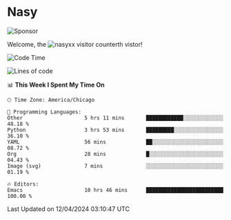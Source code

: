 # Nasy

<!--
<p align="center">
<img height="200" src="https://github-readme-stats.vercel.app/api?username=nasyxx&count_private=true&show_icons=true&theme=dracula&include_all_commits=true"/>
<img height="200" src="https://github-readme-stats.vercel.app/api/top-langs/?username=nasyxx&theme=dracula&hide=html,jupyter+notebook&count_private=true&show_icons=true"/>
</p>

  
----------------
-->

![Sponsor](https://img.shields.io/static/v1.svg?label=Sponsor&message=%E2%9D%A4&logo=GitHub&style=flat&color=pink)
 
Welcome, the ![nasyxx visitor counter](https://count.getloli.com/get/@nasyxx?theme=rule34)th vistor!
 
<!--START_SECTION:waka-->
![Code Time](http://img.shields.io/badge/Code%20Time-4%2C383%20hrs%2056%20mins-blue)

![Lines of code](https://img.shields.io/badge/From%20Hello%20World%20I%27ve%20Written-6.3%20million%20lines%20of%20code-blue)

📊 **This Week I Spent My Time On** 

```text
🕑︎ Time Zone: America/Chicago

💬 Programming Languages: 
Other                    5 hrs 11 mins       ████████████░░░░░░░░░░░░░   48.18 % 
Python                   3 hrs 53 mins       █████████░░░░░░░░░░░░░░░░   36.10 % 
YAML                     56 mins             ██░░░░░░░░░░░░░░░░░░░░░░░   08.72 % 
Org                      28 mins             █░░░░░░░░░░░░░░░░░░░░░░░░   04.43 % 
Image (svg)              7 mins              ░░░░░░░░░░░░░░░░░░░░░░░░░   01.19 % 

🔥 Editors: 
Emacs                    10 hrs 46 mins      █████████████████████████   100.00 % 
```


 Last Updated on 12/04/2024 03:10:47 UTC
<!--END_SECTION:waka-->

<!-- ![visitors](https://visitor-badge.laobi.icu/badge?page_id=nasyxx.nasyxx) -->
